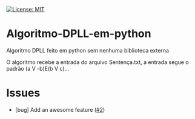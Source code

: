 [![License: MIT](https://img.shields.io/badge/License-MIT-yellow.svg)](https://opensource.org/licenses/MIT)

[i1]: https://github.com/Rene-Michel99/Algoritmo-DPLL-em-python/issues/2


# Algoritmo-DPLL-em-python
Algoritmo DPLL feito em python sem nenhuma biblioteca externa

O algoritmo recebe a entrada do arquivo Sentença.txt, a entrada segue o padrão (a V -b)E(b V c)...

# Issues

* [bug] Add an awesome feature ([#2][i1])
